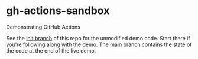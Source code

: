 # gh-actions-sandbox

Demonstrating GitHub Actions

See the [init branch](https://github.com/kelly-sovacool/gh-actions-sandbox/tree/init/)
of this repo for the unmodified demo code. Start there if you're following
along with the [demo](https://github.com/kelly-sovacool/gh-actions-demo).
The [main branch](https://github.com/kelly-sovacool/gh-actions-sandbox/tree/main)
contains the state of the code at the end of the live demo.
